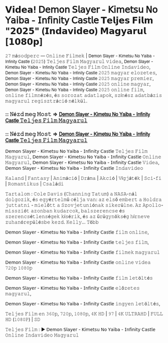 # 𝗩𝗶𝗱𝗲𝗮! 𝖣𝖾𝗆𝗈𝗇 𝖲𝗅𝖺𝗒𝖾𝗋 - 𝖪𝗂𝗆𝖾𝗍𝗌𝗎 𝖭𝗈 𝖸𝖺𝗂𝖻𝖺 - 𝖨𝗇𝖿𝗂𝗇𝗂𝗍𝗒 𝖢𝖺𝗌𝗍𝗅𝖾 𝗧𝗲𝗹𝗷𝗲𝘀 𝗙𝗶𝗹𝗺 "𝟮𝟬𝟮𝟱" (𝗜𝗻𝗱𝗮𝘃𝗶𝗱𝗲𝗼) 𝗠𝗮𝗴𝘆𝗮𝗿𝘂𝗹 [𝟭𝟬𝟴𝟬𝗽]

𝟸𝟽 𝚖á𝚜𝚘𝚍𝚙𝚎𝚛𝚌 — 𝙾𝚗𝚕𝚒𝚗𝚎 𝙵𝚒𝚕𝚖𝚎𝚔 | 𝖣𝖾𝗆𝗈𝗇 𝖲𝗅𝖺𝗒𝖾𝗋 - 𝖪𝗂𝗆𝖾𝗍𝗌𝗎 𝖭𝗈 𝖸𝖺𝗂𝖻𝖺 - 𝖨𝗇𝖿𝗂𝗇𝗂𝗍𝗒 𝖢𝖺𝗌𝗍𝗅𝖾 (𝟸𝟶𝟸𝟻) 𝚃𝚎𝚕𝚓𝚎𝚜 𝙵𝚒𝚕𝚖 𝙼𝚊𝚐𝚢𝚊𝚛𝚞𝚕 𝚟𝚒𝚍𝚎𝚊, 𝖣𝖾𝗆𝗈𝗇 𝖲𝗅𝖺𝗒𝖾𝗋 - 𝖪𝗂𝗆𝖾𝗍𝗌𝗎 𝖭𝗈 𝖸𝖺𝗂𝖻𝖺 - 𝖨𝗇𝖿𝗂𝗇𝗂𝗍𝗒 𝖢𝖺𝗌𝗍𝗅𝖾 𝚃𝚎𝚕𝚓𝚎𝚜 𝙵𝚒𝚕𝚖 𝙾𝚗𝚕𝚒𝚗𝚎 𝙸𝚗𝚍𝚊𝚟𝚒𝚍𝚎𝚘, 𝖣𝖾𝗆𝗈𝗇 𝖲𝗅𝖺𝗒𝖾𝗋 - 𝖪𝗂𝗆𝖾𝗍𝗌𝗎 𝖭𝗈 𝖸𝖺𝗂𝖻𝖺 - 𝖨𝗇𝖿𝗂𝗇𝗂𝗍𝗒 𝖢𝖺𝗌𝗍𝗅𝖾 𝟸𝟶𝟸𝟻 𝚖𝚊𝚐𝚢𝚊𝚛 𝚎𝚕𝚘𝚣𝚎𝚝𝚎𝚜, 𝖣𝖾𝗆𝗈𝗇 𝖲𝗅𝖺𝗒𝖾𝗋 - 𝖪𝗂𝗆𝖾𝗍𝗌𝗎 𝖭𝗈 𝖸𝖺𝗂𝖻𝖺 - 𝖨𝗇𝖿𝗂𝗇𝗂𝗍𝗒 𝖢𝖺𝗌𝗍𝗅𝖾 𝟸𝟶𝟸𝟻 𝚖𝚊𝚐𝚢𝚊𝚛 𝚙𝚛𝚎𝚖𝚒𝚎𝚛, 𝖣𝖾𝗆𝗈𝗇 𝖲𝗅𝖺𝗒𝖾𝗋 - 𝖪𝗂𝗆𝖾𝗍𝗌𝗎 𝖭𝗈 𝖸𝖺𝗂𝖻𝖺 - 𝖨𝗇𝖿𝗂𝗇𝗂𝗍𝗒 𝖢𝖺𝗌𝗍𝗅𝖾 𝟸𝟶𝟸𝟻 𝚘𝚗𝚕𝚒𝚗𝚎 𝚖𝚊𝚐𝚢𝚊𝚛, 𝖣𝖾𝗆𝗈𝗇 𝖲𝗅𝖺𝗒𝖾𝗋 - 𝖪𝗂𝗆𝖾𝗍𝗌𝗎 𝖭𝗈 𝖸𝖺𝗂𝖻𝖺 - 𝖨𝗇𝖿𝗂𝗇𝗂𝗍𝗒 𝖢𝖺𝗌𝗍𝗅𝖾 𝟸𝟶𝟸𝟻 𝚘𝚗𝚕𝚒𝚗𝚎 𝚏𝚒𝚕𝚖, 𝚘𝚗𝚕𝚒𝚗𝚎 𝚏𝚒𝚕𝚖𝚗é𝚣é𝚜, é𝚜 𝚜𝚘𝚛𝚘𝚣𝚊𝚝 𝚊𝚍𝚊𝚝𝚕𝚊𝚙𝚘𝚔, 𝚜𝚣í𝚗é𝚜𝚣 𝚊𝚍𝚊𝚝𝚋á𝚣𝚒𝚜 𝚖𝚊𝚐𝚢𝚊𝚛𝚞𝚕 𝚛𝚎𝚐𝚒𝚜𝚣𝚝𝚛á𝚌𝚒ó 𝚗é𝚕𝚔ü𝚕.

### :: 𝙽é𝚣𝚍 𝚖𝚎𝚐 𝙼𝚘𝚜𝚝 => [𝖣𝖾𝗆𝗈𝗇 𝖲𝗅𝖺𝗒𝖾𝗋 - 𝖪𝗂𝗆𝖾𝗍𝗌𝗎 𝖭𝗈 𝖸𝖺𝗂𝖻𝖺 - 𝖨𝗇𝖿𝗂𝗇𝗂𝗍𝗒 𝖢𝖺𝗌𝗍𝗅𝖾 𝚃𝚎𝚕𝚓𝚎𝚜 𝙵𝚒𝚕𝚖 𝙼𝚊𝚐𝚢𝚊𝚛𝚞𝚕](https://tinyurl.com/yc34wd2m)

### :: 𝙽é𝚣𝚍 𝚖𝚎𝚐 𝙼𝚘𝚜𝚝 => [𝖣𝖾𝗆𝗈𝗇 𝖲𝗅𝖺𝗒𝖾𝗋 - 𝖪𝗂𝗆𝖾𝗍𝗌𝗎 𝖭𝗈 𝖸𝖺𝗂𝖻𝖺 - 𝖨𝗇𝖿𝗂𝗇𝗂𝗍𝗒 𝖢𝖺𝗌𝗍𝗅𝖾 𝚃𝚎𝚕𝚓𝚎𝚜 𝙵𝚒𝚕𝚖 𝙼𝚊𝚐𝚢𝚊𝚛𝚞𝚕](https://tinyurl.com/yc34wd2m)

𝖣𝖾𝗆𝗈𝗇 𝖲𝗅𝖺𝗒𝖾𝗋 - 𝖪𝗂𝗆𝖾𝗍𝗌𝗎 𝖭𝗈 𝖸𝖺𝗂𝖻𝖺 - 𝖨𝗇𝖿𝗂𝗇𝗂𝗍𝗒 𝖢𝖺𝗌𝗍𝗅𝖾 𝚃𝚎𝚕𝚓𝚎𝚜 𝙵𝚒𝚕𝚖 𝙼𝚊𝚐𝚢𝚊𝚛𝚞𝚕, 𝖣𝖾𝗆𝗈𝗇 𝖲𝗅𝖺𝗒𝖾𝗋 - 𝖪𝗂𝗆𝖾𝗍𝗌𝗎 𝖭𝗈 𝖸𝖺𝗂𝖻𝖺 - 𝖨𝗇𝖿𝗂𝗇𝗂𝗍𝗒 𝖢𝖺𝗌𝗍𝗅𝖾 𝙾𝚗𝚕𝚒𝚗𝚎 𝙼𝚊𝚐𝚢𝚊𝚛𝚞𝚕, 𝖣𝖾𝗆𝗈𝗇 𝖲𝗅𝖺𝗒𝖾𝗋 - 𝖪𝗂𝗆𝖾𝗍𝗌𝗎 𝖭𝗈 𝖸𝖺𝗂𝖻𝖺 - 𝖨𝗇𝖿𝗂𝗇𝗂𝗍𝗒 𝖢𝖺𝗌𝗍𝗅𝖾 𝚅𝚒𝚍𝚎𝚊, 𝖣𝖾𝗆𝗈𝗇 𝖲𝗅𝖺𝗒𝖾𝗋 - 𝖪𝗂𝗆𝖾𝗍𝗌𝗎 𝖭𝗈 𝖸𝖺𝗂𝖻𝖺 - 𝖨𝗇𝖿𝗂𝗇𝗂𝗍𝗒 𝖢𝖺𝗌𝗍𝗅𝖾 𝙸𝚗𝚍𝚊𝚟𝚒𝚍𝚎𝚘

𝙺𝚊𝚕𝚊𝚗𝚍 | 𝙵𝚊𝚗𝚝𝚊𝚜𝚢 | 𝙰𝚗𝚒𝚖á𝚌𝚒ó | 𝙳𝚛á𝚖𝚊 | 𝙰𝚔𝚌𝚒ó | 𝚅í𝚐𝚓á𝚝é𝚔 | 𝚂𝚌𝚒-𝚏𝚒 | 𝚁𝚘𝚖𝚊𝚗𝚝𝚒𝚔𝚞𝚜 | 𝙲𝚜𝚊𝚕á𝚍𝚒

𝚃𝚊𝚛𝚝𝚊𝚕𝚘𝚖 : 𝙲𝚘𝚕𝚎 𝙳𝚊𝚟𝚒𝚜 (𝙲𝚑𝚊𝚗𝚗𝚒𝚗𝚐 𝚃𝚊𝚝𝚞𝚖) 𝚊 𝙽𝙰𝚂𝙰-𝚗á𝚕 𝚍𝚘𝚕𝚐𝚘𝚣𝚒𝚔, é𝚜 𝚎𝚐𝚢é𝚛𝚝𝚎𝚕𝚖ű 𝚌é𝚕𝚓𝚊 𝚟𝚊𝚗: 𝚊𝚣 𝚎𝚕𝚜ő 𝚎𝚖𝚋𝚎𝚛𝚝 𝚊 𝙷𝚘𝚕𝚍𝚛𝚊 𝚓𝚞𝚝𝚝𝚊𝚝𝚗𝚒 - 𝚖𝚒𝚎𝚕ő𝚝𝚝 𝚊 𝚂𝚣𝚘𝚟𝚓𝚎𝚝𝚞𝚗𝚒ó𝚗𝚊𝚔 𝚜𝚒𝚔𝚎𝚛ü𝚕𝚗𝚎. 𝙰𝚣 𝙰𝚙𝚘𝚕𝚕𝚘-𝚖𝚒𝚜𝚜𝚣𝚒ó𝚝 𝚊𝚣𝚘𝚗𝚋𝚊𝚗 𝚔𝚞𝚍𝚊𝚛𝚌𝚘𝚔, 𝚋𝚊𝚕𝚜𝚣𝚎𝚛𝚎𝚗𝚌𝚜𝚎 é𝚜 𝚜𝚣𝚎𝚛𝚎𝚗𝚌𝚜é𝚝𝚕𝚎𝚗𝚜é𝚐𝚎𝚔 𝚔í𝚜é𝚛𝚒𝚔, é𝚜 𝚊𝚣 ű𝚛ü𝚐𝚢𝚗ö𝚔𝚜é𝚐 𝚑í𝚛𝚗𝚎𝚟𝚎 𝚣𝚞𝚑𝚊𝚗ó𝚛𝚎𝚙ü𝚕é𝚜𝚋𝚎 𝚔𝚎𝚣𝚍. 𝙺𝚎𝚕𝚕𝚢… 𝚃ö𝚋𝚋

𝖣𝖾𝗆𝗈𝗇 𝖲𝗅𝖺𝗒𝖾𝗋 - 𝖪𝗂𝗆𝖾𝗍𝗌𝗎 𝖭𝗈 𝖸𝖺𝗂𝖻𝖺 - 𝖨𝗇𝖿𝗂𝗇𝗂𝗍𝗒 𝖢𝖺𝗌𝗍𝗅𝖾 𝚏𝚒𝚕𝚖 𝚘𝚗𝚕𝚒𝚗𝚎,

𝖣𝖾𝗆𝗈𝗇 𝖲𝗅𝖺𝗒𝖾𝗋 - 𝖪𝗂𝗆𝖾𝗍𝗌𝗎 𝖭𝗈 𝖸𝖺𝗂𝖻𝖺 - 𝖨𝗇𝖿𝗂𝗇𝗂𝗍𝗒 𝖢𝖺𝗌𝗍𝗅𝖾 𝚝𝚎𝚕𝚓𝚎𝚜 𝚏𝚒𝚕𝚖,

𝖣𝖾𝗆𝗈𝗇 𝖲𝗅𝖺𝗒𝖾𝗋 - 𝖪𝗂𝗆𝖾𝗍𝗌𝗎 𝖭𝗈 𝖸𝖺𝗂𝖻𝖺 - 𝖨𝗇𝖿𝗂𝗇𝗂𝗍𝗒 𝖢𝖺𝗌𝗍𝗅𝖾 𝚏𝚒𝚕𝚖𝚎𝚔 𝚖𝚊𝚐𝚢𝚊𝚛𝚞𝚕

𝖣𝖾𝗆𝗈𝗇 𝖲𝗅𝖺𝗒𝖾𝗋 - 𝖪𝗂𝗆𝖾𝗍𝗌𝗎 𝖭𝗈 𝖸𝖺𝗂𝖻𝖺 - 𝖨𝗇𝖿𝗂𝗇𝗂𝗍𝗒 𝖢𝖺𝗌𝗍𝗅𝖾 𝚘𝚗𝚕𝚒𝚗𝚎 𝚟𝚒𝚍𝚎𝚊 𝟽𝟸𝟶𝚙 𝟷𝟶𝟾𝟶𝚙

𝖣𝖾𝗆𝗈𝗇 𝖲𝗅𝖺𝗒𝖾𝗋 - 𝖪𝗂𝗆𝖾𝗍𝗌𝗎 𝖭𝗈 𝖸𝖺𝗂𝖻𝖺 - 𝖨𝗇𝖿𝗂𝗇𝗂𝗍𝗒 𝖢𝖺𝗌𝗍𝗅𝖾 𝚏𝚒𝚕𝚖 𝚕𝚎𝚝ö𝚕𝚝é𝚜

𝖣𝖾𝗆𝗈𝗇 𝖲𝗅𝖺𝗒𝖾𝗋 - 𝖪𝗂𝗆𝖾𝗍𝗌𝗎 𝖭𝗈 𝖸𝖺𝗂𝖻𝖺 - 𝖨𝗇𝖿𝗂𝗇𝗂𝗍𝗒 𝖢𝖺𝗌𝗍𝗅𝖾 𝚎𝚕ő𝚣𝚎𝚝𝚎𝚜 𝚖𝚊𝚐𝚢𝚊𝚛𝚞𝚕,

𝖣𝖾𝗆𝗈𝗇 𝖲𝗅𝖺𝗒𝖾𝗋 - 𝖪𝗂𝗆𝖾𝗍𝗌𝗎 𝖭𝗈 𝖸𝖺𝗂𝖻𝖺 - 𝖨𝗇𝖿𝗂𝗇𝗂𝗍𝗒 𝖢𝖺𝗌𝗍𝗅𝖾 𝚒𝚗𝚐𝚢𝚎𝚗 𝚕𝚎𝚝ö𝚕𝚝é𝚜,

𝚃𝚎𝚕𝚓𝚎𝚜 𝙵𝚒𝚕𝚖 𝚎𝚗 𝟹𝟼𝟶𝚙, 𝟽𝟸𝟶𝚙, 𝟷𝟶𝟾𝟶𝚙, 𝟺𝙺 𝙷𝙳 | 𝟿𝟽 | 𝟺𝙺 𝚄𝙻𝚃𝚁𝙰𝙷𝙳 | 𝙵𝚄𝙻𝙻 𝙷𝙳 (𝟷𝟶𝟾𝟶𝙿) | 𝚂𝙳

𝚃𝚎𝚕𝚓𝚎𝚜 𝙵𝚒𝚕𝚖 : ▶️ 𝖣𝖾𝗆𝗈𝗇 𝖲𝗅𝖺𝗒𝖾𝗋 - 𝖪𝗂𝗆𝖾𝗍𝗌𝗎 𝖭𝗈 𝖸𝖺𝗂𝖻𝖺 - 𝖨𝗇𝖿𝗂𝗇𝗂𝗍𝗒 𝖢𝖺𝗌𝗍𝗅𝖾 𝙾𝚗𝚕𝚒𝚗𝚎 𝙸𝚗𝚍𝚊𝚟𝚒𝚍𝚎𝚘 𝙼𝚊𝚐𝚢𝚊𝚛𝚞𝚕
